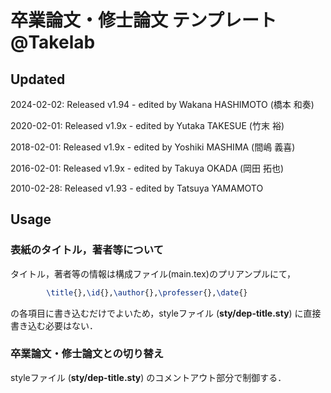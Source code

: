 #  卒業論文・修士論文 テンプレート @Takelab


## Updated
2024-02-02: Released v1.94 - edited by Wakana HASHIMOTO (橋本 和奏)

2020-02-01: Released v1.9x - edited by Yutaka TAKESUE (竹末 裕)

2018-02-01: Released v1.9x - edited by Yoshiki MASHIMA (間嶋 義喜)

2016-02-01: Released v1.9x - edited by Takuya OKADA (岡田 拓也)

2010-02-28: Released v1.93 - edited by Tatsuya YAMAMOTO 


## Usage

### 表紙のタイトル，著者等について
タイトル，著者等の情報は構成ファイル(main.tex)のプリアンプルにて，
```latex
        \title{},\id{},\author{},\professer{},\date{}
```
の各項目に書き込むだけでよいため，styleファイル (**sty/dep-title.sty**) に直接書き込む必要はない．

### 卒業論文・修士論文との切り替え
styleファイル (**sty/dep-title.sty**) のコメントアウト部分で制御する．
